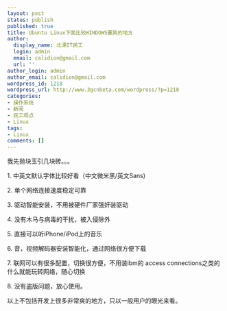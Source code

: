 ```yaml
---
layout: post
status: publish
published: true
title: Ubuntu Linux下面比较WINDOWS要爽的地方
author:
  display_name: 北漂IT民工
  login: admin
  email: calidion@gmail.com
  url: ''
author_login: admin
author_email: calidion@gmail.com
wordpress_id: 1218
wordpress_url: http://www.3gcnbeta.com/wordpress/?p=1218
categories:
- 操作系统
- 新闻
- 民工观点
- Linux
tags:
- Linux
comments: []
---
```

<div id="_mcePaste">我先抛块玉引几块砖。。。</div></p>
<div id="_mcePaste">1. 中英文默认字体比较好看（中文微米黑/英文Sans)</div></p>
<div id="_mcePaste">2. 单个网络连接速度稳定可靠</div></p>
<div id="_mcePaste">3. 驱动智能安装，不用被硬件厂家强奸装驱动</div></p>
<div id="_mcePaste">4. 没有木马与病毒的干扰，被入侵除外</div></p>
<div id="_mcePaste">5. 直接可以听iPhone/iPod上的音乐</div></p>
<div id="_mcePaste">6. 音，视频解码器安装智能化，通过网络很方便下载</div></p>
<div id="_mcePaste">7. 联网可以有很多配置，切换很方便，不用装ibm的 access connections之类的什么就能玩转网络，随心切换</div></p>
<div id="_mcePaste">8. 没有盗版问题，放心使用。</div></p>
<div id="_mcePaste">以上不包括开发上很多非常爽的地方，只以一般用户的眼光来看。</div></p>
